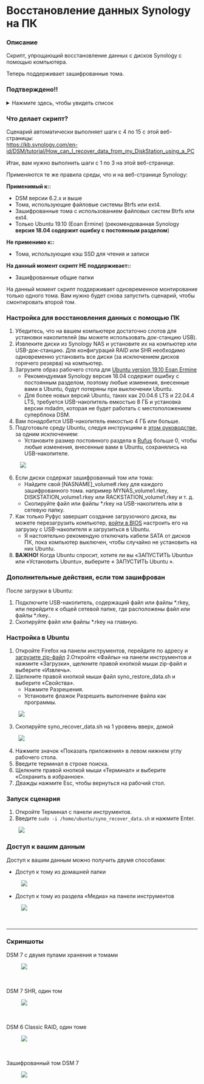 # Восстановление данных Synology на ПК

### Описание

Скрипт, упрощающий восстановление данных с дисков Synology с помощью компьютера.

Теперь поддерживает зашифрованные тома.


### Подтверждено!!

<details>
  <summary>Нажмите здесь, чтобы увидеть список</summary>

| Drive source | DSM version    | Btrfs/Ext | Storage Pool type | RAID  | Encrypted | Notes           |
|--------------|----------------|-----------|-------------------|-------|-----------|-----------------|
| DS720+       | 7.2.1 Update 4 | Btrfs     | Multiple Volume   | SHR   | Volume    | Single drive    |
| DS720+       | 7.2.1 Update 4 | Btrfs     | Multiple Volume   | SHR   | no        | Single drive    |
| DS1812+      | 6.2.4 Update 7 | Btrfs     | Multiple Volume   | SHR   | no        | Single drive    |
| DS1812+      | 6.2.4 Update 7 | Btrfs     | Single Volume     | Basic | no        | **Неисправный, неисправный жесткий диск** |

</details>


### Что делает скрипт?

Сценарий автоматически выполняет шаги с 4 по 15 с этой веб-страницы: <br>
https://kb.synology.com/en-id/DSM/tutorial/How_can_I_recover_data_from_my_DiskStation_using_a_PC

Итак, вам нужно выполнить шаги с 1 по 3 на этой веб-странице.

Применяются те же правила среды, что и на веб-странице Synology:

**Применимый к::**
- DSM версии 6.2.x и выше
- Тома, использующие файловые системы Btrfs или ext4.
- Зашифрованные тома с использованием файловых систем Btrfs или ext4.
- Только Ubuntu 19.10 (Eoan Ermine) (рекомендованная Synology **версия 18.04 содержит ошибку с постоянным разделом**)

**Не применимо к::**
- Тома, использующие кэш SSD для чтения и записи

**На данный момент скрипт НЕ поддерживает::**
- Зашифрованные общие папки

На данный момент скрипт поддерживает одновременное монтирование только одного тома. Вам нужно будет снова запустить сценарий, чтобы смонтировать второй том.


### Настройка для восстановления данных с помощью ПК

1. Убедитесь, что на вашем компьютере достаточно слотов для установки накопителей (вы можете использовать док-станцию ​​USB).
2. Извлеките диски из Synology NAS и установите их на компьютер или USB-док-станцию. Для конфигураций RAID или SHR необходимо одновременно установить все диски (за исключением дисков горячего резерва) на компьютер.
3. Загрузите образ рабочего стола для [Ubuntu version 19.10 Eoan Ermine](https://old-releases.ubuntu.com/releases/19.10/)
   - Рекомендуемая Synology версия 18.04 содержит ошибку с постоянным разделом, поэтому любые изменения, внесенные вами в Ubuntu, будут потеряны при выключении Ubuntu.
   - Для более новых версий Ubuntu, таких как 20.04.6 LTS и 22.04.4 LTS, требуется USB-накопитель емкостью 8 ГБ и установка версии mdadm, которая не будет работать с местоположением суперблока DSM.
4. Вам понадобится USB-накопитель емкостью 4 ГБ или больше.
5. Подготовьте среду Ubuntu, следуя инструкциям в  [этом руководстве,](https://ubuntu.com/tutorials/create-a-usb-stick-on-windows) за одним исключением:
    - Установите размер постоянного раздела в [Rufus](https://rufus.ie/en/) больше 0, чтобы любые изменения, внесенные вами в Ubuntu, сохранялись на USB-накопителе.
    <p align="left"> &nbsp; &nbsp;<img src="/images/rufus.png"></p>
6. Если диски содержат зашифрованный том или тома:
    - Найдите свой [NASNAME]_volume#.rkey для каждого зашифрованного тома. например MYNAS_volume1.rkey, DISKSTATION_volume1.rkey или RACKSTATION_volume1.rkey и т. д.
    - Скопируйте файл или файлы *.rkey на USB-накопитель или в сетевую папку.
7. Как только Руфус завершит создание загрузочного диска, вы можете перезагрузить компьютер, [войти в BIOS](https://www.tomshardware.com/reviews/bios-keys-to-access-your-firmware,5732.html) настроить его на загрузку с USB-накопителя и загрузиться в Ubuntu.
    - Я настоятельно рекомендую отключать кабели SATA от дисков ПК, пока компьютер выключен, чтобы случайно не установить на них Ubuntu.
8. **ВАЖНО!** Когда Ubuntu спросит, хотите ли вы «ЗАПУСТИТЬ Ubuntu» или «Установить Ubuntu», выберите « ЗАПУСТИТЬ Ubuntu ».

### Дополнительные действия, если том зашифрован

После загрузки в Ubuntu:
1. Подключите USB-накопитель, содержащий файл или файлы *.rkey, или перейдите к общей сетевой папке, где расположены файл или файлы *.rkey..
3. Скопируйте файл или файлы *.rkey на главную.

### Настройка в Ubuntu

1. Откройте Firefox на панели инструментов, перейдите по адресу и [загрузите zip-файл](https://github.com/ZwiReKsyno/Synology_Recover_Data/raw/main/syno_recover_data.7z)
2.Откройте «Файлы» на панели инструментов и нажмите «Загрузки», щелкните правой кнопкой мыши zip-файл и выберите «Извлечь».
3. Щелкните правой кнопкой мыши файл syno_restore_data.sh и выберите «Свойства».
    - Нажмите Разрешения.
    - Установите флажок Разрешить выполнение файла как программы.
    <p align="left"> &nbsp; <img src="/images/script-permissions-2.png"></p>
4. Скопируйте syno_recover_data.sh на 1 уровень вверх, домой
    <p align="left"> &nbsp; <img src="/images/home.png"></p>
5. Нажмите значок «Показать приложения» в левом нижнем углу рабочего стола.
6. Введите терминал в строке поиска.
7. Щелкните правой кнопкой мыши «Терминал» и выберите «Сохранить в избранное».
8. Дважды нажмите Esc, чтобы вернуться на рабочий стол.


### Запуск сценария

1. Откройте Терминал с панели инструментов.
2. Введите  `sudo -i /home/ubuntu/syno_recover_data.sh` и нажмите Enter.
    <p align="left"> &nbsp; <img src="/images/run-script.png"></p>


### Доступ к вашим данным

Доступ к вашим данным можно получить двумя способами:

- Доступ к тому из домашней папки
<p align="left"> &nbsp; &nbsp; &nbsp; &nbsp; &nbsp; <img src="/images/volume_in_home-2.png"></p>

- Доступ к тому из раздела «Медиа» на панели инструментов
<p align="left"> &nbsp; &nbsp; &nbsp; &nbsp; &nbsp; <img src="/images/volume_in_media-4.png"></p>

<br>


---
### Скриншоты

<p align="left">DSM 7 с двумя пулами хранения и томами</p>
<p align="left"> &nbsp; &nbsp; &nbsp; &nbsp; &nbsp; <img src="/images/image-volume_2-2.png"></p>

<br>

<p align="left">DSM 7 SHR, один том</p>
<p align="left"> &nbsp; &nbsp; &nbsp; &nbsp; &nbsp; <img src="/images/image-vg1000-2.png"></p>

<br>

<p align="left">DSM 6 Classic RAID, один томe</p>
<p align="left"> &nbsp; &nbsp; &nbsp; &nbsp; &nbsp; <img src="/images/image-md-2.png"></p>

<br>

<p align="left">Зашифрованный том DSM 7</p>
<p align="left"> &nbsp; &nbsp; &nbsp; &nbsp; &nbsp; <img src="/images/image-encrypted-volume-2.png"></p>

